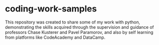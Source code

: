 # coding-work-samples
This repository was created to share some of my work with python, demonstrating the skills acquired through the supervision and guidance of professors Chase Kusterer and Pavel Paramorov, and also by self learning from platforms like CodeAcademy and DataCamp.
